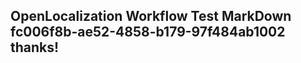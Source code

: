 <properties
ms.topic="hero-topic"
ms.test1="hero-topic"
ms.test2="test"/>

## OpenLocalization Workflow Test MarkDown fc006f8b-ae52-4858-b179-97f484ab1002 thanks!
